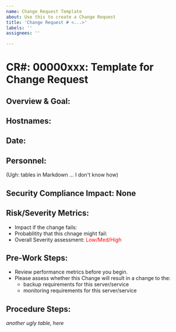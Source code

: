 ```yaml
---
name: Change Request Template
about: Use this to create a Change Request
title: 'Change Request # <...>'
labels: ''
assignees: ''

---
```


# CR#: 00000xxx: Template for Change Request

## Overview & Goal: 

<your details here>

## Hostnames:

## Date: 

## Personnel:

(Ugh: tables in Markdown ... I don't know how)

## Security Compliance Impact: None

## Risk/Severity Metrics:

* Impact if the change fails: 
* Probablitity that this chnage might fail: 
* Overall Severity assessment: <span style="color: rgb(255, 0, 0);">Low/Med/High</span>

## Pre-Work Steps: 

* Review performance metrics before you begin.
* Please assess whether this Change will result in a change to the:
    * backup requirements for this server/service
    * monitoring requirements for this server/service

## Procedure Steps:

*another ugly table, here*
